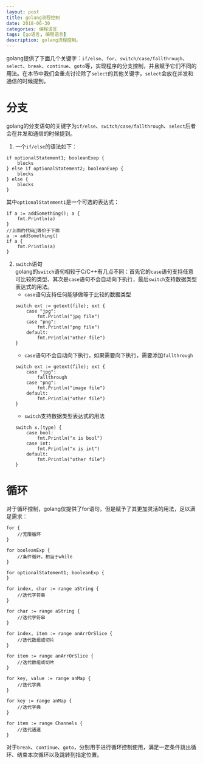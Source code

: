```yaml
---
layout: post
title: golang流程控制
date: 2018-06-30
categories: 编程语言
tags: [go语言, 编程语言]
description: golang流程控制。
---
```

golang提供了下面几个关键字：`if/else`、`for`、`switch/case/fallthrough`、`select`、`break`、`continue`、`goto`等，实现程序的分支控制，并且赋予它们不同的用法。在本节中我们会重点讨论除了`select`的其他关键字，`select`会放在并发和通信的时候提到。
# 分支
golang的分支语句的关键字为`if/else`、`switch/case/fallthrough`、`select`后者会在并发和通信的时候提到。  

1. 一个`if/else`的语法如下：
```golang
if optionalStatement1; booleanExep {
    blocks
} else if optionalStatement2; booleanExep {
    blocks
} else {
    blocks
}
```
其中`optionalStatement1`是一个可选的表达式：
```
if a := addSomething(); a {
    fmt.Println(a)
}
//上面的代码等价于下面
a := addSomething()
if a {
    fmt.Println(a)
}
```
2. `switch`语句  
golang的`switch`语句相较于C/C++有几点不同：首先它的`case`语句支持任意可比较的类型、其次是`case`语句不会自动向下执行，最后`switch`支持数据类型表达式的用法。  
    - `case`语句支持任何能够做等于比较的数据类型
    ``` golang
    switch ext := getext(file); ext {
        case "jpg":
            fmt.Println("jpg file")
        case "png":
            fmt.Println("png file")
        default:
            fmt.Println("other file")
    }
    ```
    - `case`语句不会自动向下执行，如果需要向下执行，需要添加`fallthrough`
    ``` golang
    switch ext := getext(file); ext {
        case "jpg":
            fallthrough
        case "png":
            fmt.Println("image file")
        default:
            fmt.Println("other file")
    }
    ```
    - `switch`支持数据类型表达式的用法
    ``` golang
    switch x.(type) {
        case bool:
            fmt.Println("x is bool")
        case int:
            fmt.Println("x is int")
        default:
            fmt.Println("other file")
    }
    ```

# 循环
对于循环控制，golang仅提供了for语句，但是赋予了其更加灵活的用法，足以满足需求：  
```
for {
    //无限循环
}

for booleanExp {
    //条件循环，相当于while
}

for optionalStatement1; booleanExp {
}

for index, char := range aString {
    //迭代字符串
}

for char := range aString {
    //迭代字符串
}

for index, item := range anArrOrSlice {
    //迭代数组或切片
}

for item := range anArrOrSlice {
    //迭代数组或切片
}

for key, value := range anMap {
    //迭代字典
}

for key := range anMap {
    //迭代字典
}

for item := range Channels {
    //迭代通道
}
```
对于`break`、`continue`、`goto`，分别用于进行循环控制使用，满足一定条件跳出循环、结束本次循环以及跳转到指定位置。